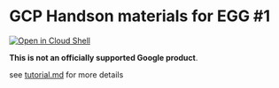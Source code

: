 # GCP Handson materials for EGG #1

[![Open in Cloud Shell](https://gstatic.com/cloudssh/images/open-btn.png)](https://ssh.cloud.google.com/cloudshell/open?cloudshell_git_repo=https://github.com/google-cloud-japan/egg-training-materials&cloudshell_working_dir=en&egg3-3&cloudshell_tutorial=tutorial.md)

**This is not an officially supported Google product**.

see [tutorial.md](tutorial.md) for more details
